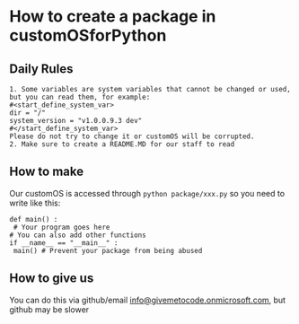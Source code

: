 # How to create a package in customOSforPython
## Daily Rules
```
1. Some variables are system variables that cannot be changed or used, but you can read them, for example:
#<start_define_system_var>
dir = "/"
system_version = "v1.0.0.9.3 dev"
#</start_define_system_var>
Please do not try to change it or customOS will be corrupted.
2. Make sure to create a README.MD for our staff to read
```
## How to make
Our customOS is accessed through `python package/xxx.py` so you need to write like this:
```
def main() :
 # Your program goes here
# You can also add other functions
if __name__ == "__main__" :
 main() # Prevent your package from being abused
```
## How to give us
You can do this via github/email info@givemetocode.onmicrosoft.com, but github may be slower